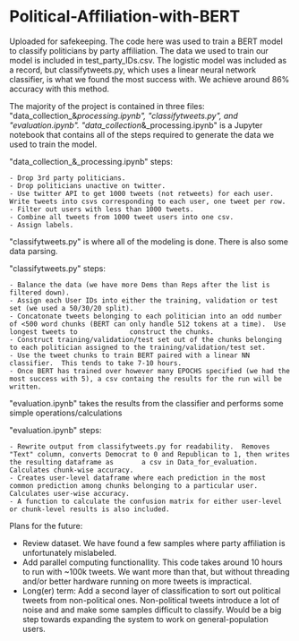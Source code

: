 # Political-Affiliation-with-BERT

Uploaded for safekeeping.  The code here was used to train a BERT model to classify politicians by party affiliation.  The data we used to train our model is included in test_party_IDs.csv.  The logistic model was included as a record, but classifytweets.py, which uses a linear neural network classifier, is what we found the most success with.  We achieve around 86% accuracy with this method. 

The majority of the project is contained in three files: "data_collection_&_processing.ipynb", "classifytweets.py", and "evaluation.ipynb". "data_collection_&_processing.ipynb" is a Jupyter notebook that contains all of the steps required to generate the data we used to train the model.

"data_collection_&_processing.ipynb" steps:
    
    - Drop 3rd party politicians.  
    - Drop politicians unactive on twitter.
    - Use twitter API to get 1000 tweets (not retweets) for each user.  Write tweets into csvs corresponding to each user, one tweet per row.
    - Filter out users with less than 1000 tweets.
    - Combine all tweets from 1000 tweet users into one csv.
    - Assign labels.

"classifytweets.py" is where all of the modeling is done.  There is also some data parsing.

"classifytweets.py" steps:
    
    - Balance the data (we have more Dems than Reps after the list is filtered down).
    - Assign each User IDs into either the training, validation or test set (we used a 50/30/20 split).
    - Concatonate tweets belonging to each politician into an odd number of <500 word chunks (BERT can only handle 512 tokens at a time).  Use longest tweets to             construct the chunks.
    - Construct training/validation/test set out of the chunks belonging to each politician assigned to the training/validation/test set.
    - Use the tweet chunks to train BERT paired with a linear NN classifier.  This tends to take 7-10 hours.
    - Once BERT has trained over however many EPOCHS specified (we had the most success with 5), a csv containg the results for the run will be written.

"evaluation.ipynb" takes the results from the classifier and performs some simple operations/calculations

"evaluation.ipynb" steps:

    - Rewrite output from classifytweets.py for readability.  Removes "Text" column, converts Democrat to 0 and Republican to 1, then writes the resulting dataframe as       a csv in Data_for_evaluation.  Calculates chunk-wise accuracy.
    - Creates user-level dataframe where each prediction in the most common prediction among chunks belonging to a particular user. Calculates user-wise accuracy.
    - A function to calculate the confusion matrix for either user-level or chunk-level results is also included.

Plans for the future:

- Review dataset.  We have found a few samples where party affiliation is unfortunately mislabeled.
- Add parallel computing functionallity.  This code takes around 10 hours to run with ~100k tweets.  We want more than that, but without threading and/or better hardware running on more tweets is impractical.
- Long(er) term: Add a second layer of classification to sort out political tweets from non-political ones.  Non-political tweets introduce a lot of noise and and make some samples difficult to classify.  Would be a big step towards expanding the system to work on general-population users.
